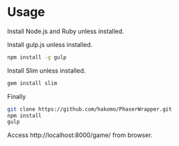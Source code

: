 
# Usage

Install Node.js and Ruby unless installed.

Install gulp.js unless installed.

```sh
npm install -g gulp
```

Install Slim unless installed.

```sh
gem install slim
```

Finally

```sh
git clone https://github.com/hakomo/PhaserWrapper.git
npm install
gulp
```

Access http://localhost:8000/game/ from browser.
